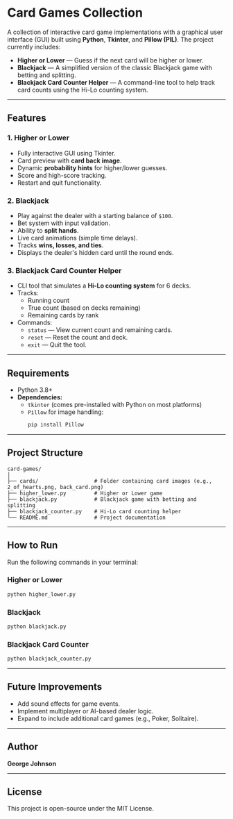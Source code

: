 # Card Games Collection

A collection of interactive card game implementations with a graphical user interface (GUI) built using **Python**, **Tkinter**, and **Pillow (PIL)**. The project currently includes:

- **Higher or Lower** — Guess if the next card will be higher or lower.
- **Blackjack** — A simplified version of the classic Blackjack game with betting and splitting.
- **Blackjack Card Counter Helper** — A command-line tool to help track card counts using the Hi-Lo counting system.

---

## **Features**

### **1. Higher or Lower**
- Fully interactive GUI using Tkinter.
- Card preview with **card back image**.
- Dynamic **probability hints** for higher/lower guesses.
- Score and high-score tracking.
- Restart and quit functionality.

### **2. Blackjack**
- Play against the dealer with a starting balance of `$100`.
- Bet system with input validation.
- Ability to **split hands**.
- Live card animations (simple time delays).
- Tracks **wins, losses, and ties**.
- Displays the dealer's hidden card until the round ends.

### **3. Blackjack Card Counter Helper**
- CLI tool that simulates a **Hi-Lo counting system** for 6 decks.
- Tracks:
  - Running count
  - True count (based on decks remaining)
  - Remaining cards by rank
- Commands:
  - `status` — View current count and remaining cards.
  - `reset` — Reset the count and deck.
  - `exit` — Quit the tool.

---

## **Requirements**
- Python 3.8+
- **Dependencies:**
  - `tkinter` (comes pre-installed with Python on most platforms)
  - `Pillow` for image handling:
    ```bash
    pip install Pillow
    ```

---

## **Project Structure**
```
card-games/
│
├── cards/                  # Folder containing card images (e.g., 2_of_hearts.png, back_card.png)
├── higher_lower.py         # Higher or Lower game
├── blackjack.py            # Blackjack game with betting and splitting
├── blackjack_counter.py    # Hi-Lo card counting helper
└── README.md               # Project documentation
```

---

## **How to Run**
Run the following commands in your terminal:

### **Higher or Lower**
```bash
python higher_lower.py
```

### **Blackjack**
```bash
python blackjack.py
```

### **Blackjack Card Counter**
```bash
python blackjack_counter.py
```

---

## **Future Improvements**
- Add sound effects for game events.
- Implement multiplayer or AI-based dealer logic.
- Expand to include additional card games (e.g., Poker, Solitaire).

---

## **Author**
**George Johnson**

---

## **License**
This project is open-source under the MIT License.
